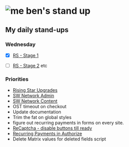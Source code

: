 # ![me](https://avatars2.githubusercontent.com/u/5232044?s=50&v=4) ben's stand up

## My daily stand-ups

### Wednesday 

- [X] [RS - Stage 1](https://app.clickup.com/8537154/v/l/li/63072271?pr=12760709)
- [ ] [RS - Stage 2](https://app.clickup.com/8537154/v/l/li/63072272?pr=12760709) etc


### Priorities 
    
- [Rising Star Upgrades](https://app.clickup.com/8537154/v/l/f/27554943?pr=12707202)
- [SW Network Admin](https://app.clickup.com/8537154/v/l/li/54890360?pr=12760709)
- [SW Network Content](https://app.clickup.com/8537154/v/l/li/54892353?pr=12760709)
- OST timeout on checkout
- Update documentation
- Trim the fat on global styles
- figure out recurring payments in forms on every site.
- [ReCaptcha - disable buttons till ready](https://projects.madebyspeak.com/#/tasks/17598281)
- [Recurring Payments in Authorize](https://projects.madebyspeak.com/#/tasks/16411534)
- Delete Matrix values for deleted fields script
